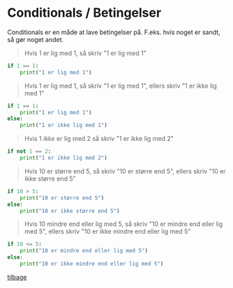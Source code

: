 # Conditionals / Betingelser

Conditionals er en måde at lave betingelser på. F.eks. hvis noget er sandt, så gør noget andet.

> Hvis 1 er lig med 1, så skriv "1 er lig med 1"

```python
if 1 == 1:
    print("1 er lig med 1")
```

> Hvis 1 er lig med 1, så skriv "1 er lig med 1", ellers skriv "1 er ikke lig med 1"

```python
if 1 == 1:
    print("1 er lig med 1")
else:
    print("1 er ikke lig med 1")
```

> Hvis 1 _ikke_ er lig med 2 så skriv "1 er ikke lig med 2"

```python
if not 1 == 2:
    print("1 er ikke lig med 2")
```

> Hvis 10 er større end 5, så skriv "10 er større end 5", ellers skriv "10 er ikke større end 5"

```python
if 10 > 5:
    print("10 er større end 5")
else:
    print("10 er ikke større end 5")
```

> Hvis 10 mindre end eller lig med 5, så skriv "10 er mindre end eller lig med 5", ellers skriv "10 er ikke mindre end eller lig med 5"

```python
if 10 <= 5:
    print("10 er mindre end eller lig med 5")
else:
    print("10 er ikke mindre end eller lig med 5")
```

[tilbage](/README.md)
